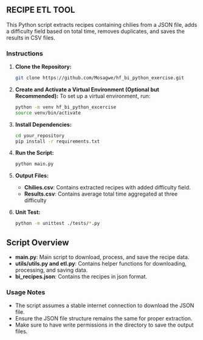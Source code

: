 ## RECIPE ETL TOOL

This Python script extracts recipes containing chilies from a JSON file, adds a difficulty field based on total time, removes duplicates, and saves the results in CSV files.

### Instructions

1. **Clone the Repository:**

   ```bash
   git clone https://github.com/Mosagwe/hf_bi_python_exercise.git

   ```

2. **Create and Activate a Virtual Environment (Optional but Recommended):**
   To set up a virtual environment, run:

   ```bash
   python -m venv hf_bi_python_excercise
   source venv/bin/activate
   ```

3. **Install Dependencies:**

   ```bash
   cd your_repository
   pip install -r requirements.txt

   ```

4. **Run the Script:**

   ```bash
   python main.py

   ```

5. **Output Files:**

   - **Chilies.csv**: Contains extracted recipes with added difficulty field.
   - **Results.csv**: Contains average total time aggregated at three difficulty

6. **Unit Test:**

   ```bash
   python -m unittest ./tests/*.py

   ```

## Script Overview

- **main.py**: Main script to download, process, and save the recipe data.
- **utils/utils.py and etl.py**: Contains helper functions for downloading, processing, and saving data.
- **bi_recipes.json**: Contains the recipes in json format.

### Usage Notes

- The script assumes a stable internet connection to download the JSON file.
- Ensure the JSON file structure remains the same for proper extraction.
- Make sure to have write permissions in the directory to save the output files.
